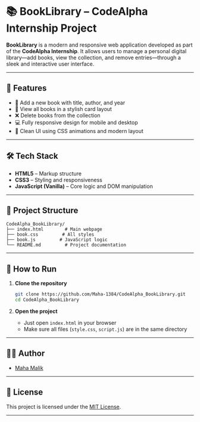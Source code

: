 # 📚 BookLibrary – CodeAlpha Internship Project

**BookLibrary** is a modern and responsive web application developed as part of the **CodeAlpha Internship**. It allows users to manage a personal digital library—add books, view the collection, and remove entries—through a sleek and interactive user interface.

---

## 🌟 Features

* 📘 Add a new book with title, author, and year
* 📑 View all books in a stylish card layout
* ❌ Delete books from the collection
* 💻 Fully responsive design for mobile and desktop
* 🎨 Clean UI using CSS animations and modern layout

---

## 🛠️ Tech Stack

* **HTML5** – Markup structure
* **CSS3** – Styling and responsiveness
* **JavaScript (Vanilla)** – Core logic and DOM manipulation

---

## 📁 Project Structure

```
CodeAlpha_BookLibrary/
├── index.html        # Main webpage
├── book.css         # All styles
├── book.js         # JavaScript logic
└── README.md         # Project documentation
```

---

## 🚀 How to Run

1. **Clone the repository**

   ```bash
   git clone https://github.com/Maha-1384/CodeAlpha_BookLibrary.git
   cd CodeAlpha_BookLibrary
   ```

2. **Open the project**

   * Just open `index.html` in your browser
   * Make sure all files (`style.css`, `script.js`) are in the same directory

---

## 👩‍💻 Author

* [Maha Malik](https://github.com/Maha-1384)

---

## 📄 License

This project is licensed under the [MIT License](LICENSE).

---

